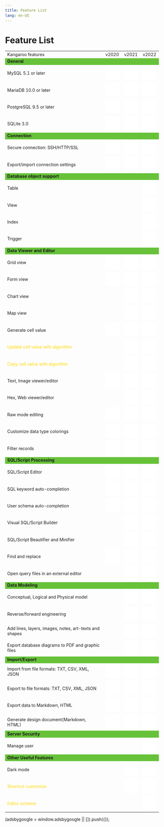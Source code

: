 ```yaml
---
title: Feature List
lang: en-US
---
```


# Feature List
<div>
    <table>
        <tbody>
            <tr>
                <td>Kangaroo features</td>
                <td style="text-align: center;">v2020</td>
                <td style="text-align: center;">v2021</td>
                <td style="text-align: center;">v2022</td>
            </tr>
            <!--section-->
            <tr style="background-color: #67C23A;">
                <td><b>General</b></td>
                <td></td>
                <td></td>
                <td></td>
            </tr>
            <tr>
                <td>MySQL 5.1 or later</td>
                <td style="text-align: center;"><img src="/images/icon-check.svg"></td>
                <td style="text-align: center;"><img src="/images/icon-check.svg"></td>
                <td style="text-align: center;"><img src="/images/icon-check.svg"></td>
            </tr>
            <tr>
                <td>MariaDB 10.0 or later</td>
                <td style="text-align: center;"><img src="/images/icon-check.svg"></td>
                <td style="text-align: center;"><img src="/images/icon-check.svg"></td>
                <td style="text-align: center;"><img src="/images/icon-check.svg"></td>
            </tr>
            <!--tr>
                <td>MongoDB 3.0 or later</td>
                <td style="text-align: center;"><img src="/images/icon-check.svg"></td>
                <td style="text-align: center;"><img src="/images/icon-check.svg"></td>
                <td style="text-align: center;"><img src="/images/icon-check.svg"></td>
            </tr>
            <tr>
                <td>Oracle 8.1 or later ( macOS Edition starts from Oracle 9i )</td>
                <td style="text-align: center;"><img src="/images/icon-check.svg"></td>
                <td style="text-align: center;"><img src="/images/icon-check.svg"></td>
                <td style="text-align: center;"><img src="/images/icon-check.svg"></td>
            </tr-->
            <tr>
                <td>PostgreSQL 9.5 or later</td>
                <td style="text-align: center;"><img src="/images/icon-check.svg"></td>
                <td style="text-align: center;"><img src="/images/icon-check.svg"></td>
                <td style="text-align: center;"><img src="/images/icon-check.svg"></td>
            </tr>
            <tr>
                <td>SQLite 3.0</td>
                <td style="text-align: center;"><img src="/images/icon-check.svg"></td>
                <td style="text-align: center;"><img src="/images/icon-check.svg"></td>
                <td style="text-align: center;"><img src="/images/icon-check.svg"></td>
            </tr>
            <!--tr>
                <td>SQL Server 2000 or later</td>
                <td style="text-align: center;"><img src="/images/icon-check.svg"></td>
                <td style="text-align: center;"><img src="/images/icon-check.svg"></td>
                <td style="text-align: center;"><img src="/images/icon-check.svg"></td>
            </tr>
            <tr>
                <td>Amazon RDS, Amazon Aurora, Amazon Redshift, Microsoft Azure, Oracle Cloud, Google Cloud, Alibaba Cloud, Tencent Cloud, MongoDB Atlas, Huawei Cloud</td>
                <td style="text-align: center;"><img src="/images/icon-check.svg"></td>
                <td style="text-align: center;"><img src="/images/icon-check.svg"></td>
                <td style="text-align: center;"><img src="/images/icon-check.svg"></td>
            </tr-->
            <!--section-->
            <!--section-->
            <tr style="background-color: #67C23A;">
                <td><b>Connection</b></td>
                <td></td>
                <td></td>
                <td></td>
            </tr>
            <tr>
                <td>Secure connection: SSH/HTTP/SSL</td>
                <td style="text-align: center;"><img src="/images/icon-check.svg"></td>
                <td style="text-align: center;"><img src="/images/icon-check.svg"></td>
                <td style="text-align: center;"><img src="/images/icon-check.svg"></td>
            </tr>
            <!--tr>
                <td>PAM and GSSAPI authentication</td>
                <td style="text-align: center;"><img src="/images/icon-check.svg"></td>
                <td style="text-align: center;"><img src="/images/icon-check.svg"></td>
                <td style="text-align: center;"><img src="/images/icon-check.svg"></td>
            </tr>
            <tr>
                <td>Kerberos and LDAP authentication</td>
                <td style="text-align: center;"><img src="/images/icon-check.svg"></td>
                <td style="text-align: center;"><img src="/images/icon-check.svg"></td>
                <td style="text-align: center;"><img src="/images/icon-check.svg"></td>
            </tr>
            <tr>
                <td>x.509 certificate authentication</td>
                <td style="text-align: center;"><img src="/images/icon-check.svg"></td>
                <td style="text-align: center;"><img src="/images/icon-check.svg"></td>
                <td style="text-align: center;"><img src="/images/icon-check.svg"></td>
            </tr-->              
            <tr>
                <td>Export/import connection settings</td>
                <td style="text-align: center;"><img src="/images/icon-check.svg"></td>
                <td style="text-align: center;"><img src="/images/icon-check.svg"></td>
                <td style="text-align: center;"><img src="/images/icon-check.svg"></td>
            </tr>
            <!--section-->
            <!--tr style="background-color: #67C23A;">
                <td><b>Cloud support</b></td>
                <td></td>
                <td></td>
                <td></td>
            </tr>
            <tr>
                <td>Collaboration: create projects, add members</td>
                <td style="text-align: center;"><img src="/images/icon-check.svg"></td>
                <td style="text-align: center;"><img src="/images/icon-check.svg"></td>
                <td style="text-align: center;"><img src="/images/icon-check.svg"></td>
            </tr>
            <tr>
                <td>Synchronize connections and queries</td>
                <td style="text-align: center;"><img src="/images/icon-check.svg"></td>
                <td style="text-align: center;"><img src="/images/icon-check.svg"></td>
                <td style="text-align: center;"><img src="/images/icon-check.svg"></td>
            </tr>
            <tr>
                <td>Synchronize models and virtual groups</td>
                <td style="text-align: center;"><img src="/images/icon-check.svg"></td>
                <td style="text-align: center;"><img src="/images/icon-check.svg"></td>
                <td style="text-align: center;"><img src="/images/icon-check.svg"></td>
            </tr-->
            <!--section-->
            <!--section-->
            <tr style="background-color: #67C23A;">
                <td><b>Database object support</b></td>
                <td></td>
                <td></td>
                <td></td>
            </tr>
            <tr>
                <td>Table</td>
                <td></td>
                <td></td>
                <td style="text-align: center;"><img src="/images/icon-check.svg"></td>
            </tr>
            <tr>
                <td>View</td>
                <td></td>
                <td></td>
                <td style="text-align: center;"><img src="/images/icon-check.svg"></td>
            </tr>
            <tr>
                <td>Index</td>
                <td></td>
                <td></td>
                <td style="text-align: center;"><img src="/images/icon-check.svg"></td>
            </tr>
            <tr>
                <td>Trigger</td>
                <td></td>
                <td></td>
                <td style="text-align: center;"><img src="/images/icon-check.svg"></td>
            </tr>
            <!--section-->
            <!--section-->
            <tr style="background-color: #67C23A;">
                <td><b>Data Viewer and Editor</b></td>
                <td></td>
                <td></td>
                <td></td>
            </tr>
            <tr>
                <td>Grid view</td>
                <td style="text-align: center;"><img src="/images/icon-check.svg"></td>
                <td style="text-align: center;"><img src="/images/icon-check.svg"></td>
                <td style="text-align: center;"><img src="/images/icon-check.svg"></td>
            </tr>
            <tr>
                <td>Form view</td>
                <td style="text-align: center;"><img src="/images/icon-check.svg"></td>
                <td style="text-align: center;"><img src="/images/icon-check.svg"></td>
                <td style="text-align: center;"><img src="/images/icon-check.svg"></td>
            </tr>
            <tr>
                <td>Chart view</td>
                <td style="text-align: center;"><img src=""></td>
                <td style="text-align: center;"><img src="/images/icon-check.svg"></td>
                <td style="text-align: center;"><img src="/images/icon-check.svg"></td>
            </tr>
            <tr>
                <td>Map view</td>
                <td style="text-align: center;"><img src=""></td>
                <td style="text-align: center;"><img src="/images/icon-check.svg"></td>
                <td style="text-align: center;"><img src="/images/icon-check.svg"></td>
            </tr>
            <tr>
                <td>Generate cell value</td>
                <td style="text-align: center;"><img src="/images/icon-check.svg"></td>
                <td style="text-align: center;"><img src="/images/icon-check.svg"></td>
                <td style="text-align: center;"><img src="/images/icon-check.svg"></td>
            </tr>
            <tr>
                <td style="color: #ffd700;">Update cell value with algorithm</td>
                <td style="text-align: center;"><img src=""></td>
                <td style="text-align: center;"><img src="/images/icon-check.svg"></td>
                <td style="text-align: center;"><img src="/images/icon-check.svg"></td>
            </tr>
            <tr>
                <td style="color: #ffd700;">Copy cell value with algorithm</td>
                <td style="text-align: center;"><img src=""></td>
                <td style="text-align: center;"><img src="/images/icon-check.svg"></td>
                <td style="text-align: center;"><img src="/images/icon-check.svg"></td>
            </tr>            
            <tr>
                <td>Text, Image viewer/editor</td>
                <td style="text-align: center;"><img src="/images/icon-check.svg"></td>
                <td style="text-align: center;"><img src="/images/icon-check.svg"></td>
                <td style="text-align: center;"><img src="/images/icon-check.svg"></td>
            </tr>
            <tr>
                <td>Hex, Web viewer/editor</td>
                <td style="text-align: center;"><img src=""></td>
                <td style="text-align: center;"><img src="/images/icon-check.svg"></td>
                <td style="text-align: center;"><img src="/images/icon-check.svg"></td>
            </tr>
            <tr>
                <td>Raw mode editing</td>
                <td style="text-align: center;"><img src="/images/icon-check.svg"></td>
                <td style="text-align: center;"><img src="/images/icon-check.svg"></td>
                <td style="text-align: center;"><img src="/images/icon-check.svg"></td>
            </tr>
            <!--tr>
                <td>Data Validation</td>
                <td style="text-align: center;"><img src="/images/icon-check.svg"></td>
                <td style="text-align: center;"><img src="/images/icon-check.svg"></td>
                <td style="text-align: center;"><img src="/images/icon-check.svg"></td>
            </tr-->
            <tr>
                <td>Customize data type colorings</td>
                <td style="text-align: center;"><img src="/images/icon-check.svg"></td>
                <td style="text-align: center;"><img src="/images/icon-check.svg"></td>
                <td style="text-align: center;"><img src="/images/icon-check.svg"></td>
            </tr>              
            <!--tr>
                <td>Find and replace</td>
                <td style="text-align: center;"><img src="/images/icon-check.svg"></td>
                <td style="text-align: center;"><img src="/images/icon-check.svg"></td>
                <td style="text-align: center;"><img src="/images/icon-check.svg"></td>
            </tr-->
            <tr>
                <td>Filter records</td>
                <td style="text-align: center;"><img src="/images/icon-check.svg"></td>
                <td style="text-align: center;"><img src="/images/icon-check.svg"></td>
                <td style="text-align: center;"><img src="/images/icon-check.svg"></td>
            </tr>
            <!--section-->
            <!--section-->
            <tr style="background-color: #67C23A;">
                <td><b>SQL/Script Processing</b></td>
                <td></td>
                <td></td>
                <td></td>
            </tr>
            <!--tr>
                <td>PL/SQL and PL/PGSQL Debugger</td>
                <td style="text-align: center;"><img src="/images/icon-check.svg"></td>
                <td style="text-align: center;"><img src="/images/icon-check.svg"></td>
                <td style="text-align: center;"><img src="/images/icon-check.svg"></td>
            </tr-->
            <tr>
                <td>SQL/Script Editor</td>
                <td style="text-align: center;"><img src="/images/icon-check.svg"></td>
                <td style="text-align: center;"><img src="/images/icon-check.svg"></td>
                <td style="text-align: center;"><img src="/images/icon-check.svg"></td>
            </tr>
            <tr>
                <td>SQL keyword auto-completion</td>
                <td style="text-align: center;"><img src="/images/icon-check.svg"></td>
                <td style="text-align: center;"><img src="/images/icon-check.svg"></td>
                <td style="text-align: center;"><img src="/images/icon-check.svg"></td>
            </tr>
            <tr>
                <td>User schema auto-completion</td>
                <td style="text-align: center;"><img src="/images/icon-check.svg"></td>
                <td style="text-align: center;"><img src="/images/icon-check.svg"></td>
                <td style="text-align: center;"><img src="/images/icon-check.svg"></td>
            </tr>
            <tr>
                <td>Visual SQL/Script Builder</td>
                <td style="text-align: center;"><img src=""></td>
                <td style="text-align: center;"><img src="/images/icon-check.svg"></td>
                <td style="text-align: center;"><img src="/images/icon-check.svg"></td>
            </tr>
            <!--tr>
                <td>Find Builder</td>
                <td style="text-align: center;"><img src="/images/icon-check.svg"></td>
                <td style="text-align: center;"><img src="/images/icon-check.svg"></td>
                <td style="text-align: center;"><img src="/images/icon-check.svg"></td>
            </tr>
            <tr>
                <td>Aggregate Builder</td>
                <td style="text-align: center;"><img src="/images/icon-check.svg"></td>
                <td style="text-align: center;"><img src="/images/icon-check.svg"></td>
                <td style="text-align: center;"><img src="/images/icon-check.svg"></td>
            </tr>              
            <tr>
                <td>Code Snippet and Completion</td>
                <td style="text-align: center;"><img src="/images/icon-check.svg"></td>
                <td style="text-align: center;"><img src="/images/icon-check.svg"></td>
                <td style="text-align: center;"><img src="/images/icon-check.svg"></td>
            </tr-->
            <tr>
                <td>SQL/Script Beautifier and Minifier</td>
                <td style="text-align: center;"><img src=""></td>
                <td style="text-align: center;"><img src="/images/icon-check.svg"></td>
                <td style="text-align: center;"><img src="/images/icon-check.svg"></td>
            </tr>
            <tr>
                <td>Find and replace</td>
                <td style="text-align: center;"><img src="/images/icon-check.svg"></td>
                <td style="text-align: center;"><img src="/images/icon-check.svg"></td>
                <td style="text-align: center;"><img src="/images/icon-check.svg"></td>
            </tr>
            <!--tr>
                <td>Create parameter queries</td>
                <td style="text-align: center;"><img src="/images/icon-check.svg"></td>
                <td style="text-align: center;"><img src="/images/icon-check.svg"></td>
                <td style="text-align: center;"><img src="/images/icon-check.svg"></td>
            </tr-->
            <tr>
                <td>Open query files in an external editor</td>
                <td style="text-align: center;"><img src=""></td>
                <td style="text-align: center;"><img src="/images/icon-check.svg"></td>
                <td style="text-align: center;"><img src="/images/icon-check.svg"></td>
            </tr>
            <!--tr>
                <td>Console</td>
                <td style="text-align: center;"><img src="/images/icon-check.svg"></td>
                <td style="text-align: center;"><img src="/images/icon-check.svg"></td>
                <td style="text-align: center;"><img src="/images/icon-check.svg"></td>
            </tr-->
            <!--section-->
            <!--section-->
            <!--tr style="background-color: #67C23A;">
                <td><b>Data Visualization</b></td>
                <td></td>
                <td></td>
                <td></td>
            </tr>
            <tr>
                <td>Support 20 chart types</td>
                <td style="text-align: center;"><img src="/images/icon-check.svg"></td>
                <td style="text-align: center;"><img src="/images/icon-check.svg"></td>
                <td style="text-align: center;"><img src="/images/icon-check.svg"></td>
            </tr>
            <tr>
                <td>Visualize live data</td>
                <td style="text-align: center;"><img src="/images/icon-check.svg"></td>
                <td style="text-align: center;"><img src="/images/icon-check.svg"></td>
                <td style="text-align: center;"><img src="/images/icon-check.svg"></td>
            </tr>
            <tr>
                <td>Customize multiple pages dashboard</td>
                <td style="text-align: center;"><img src="/images/icon-check.svg"></td>
                <td style="text-align: center;"><img src="/images/icon-check.svg"></td>
                <td style="text-align: center;"><img src="/images/icon-check.svg"></td>
            </tr>
            <tr>
                <td>Add interactive controls</td>
                <td style="text-align: center;"><img src="/images/icon-check.svg"></td>
                <td style="text-align: center;"><img src="/images/icon-check.svg"></td>
                <td style="text-align: center;"><img src="/images/icon-check.svg"></td>
            </tr-->
            <!--section-->
            <!--section-->
            <tr style="background-color: #67C23A;">
                <td><b>Data Modeling</b></td>
                <td></td>
                <td></td>
                <td></td>
            </tr>
            <tr>
                <td>Conceptual, Logical and Physical model</td>
                <td style="text-align: center;"></td>
                <td style="text-align: center;"><img src="/images/icon-check.svg"></td>
                <td style="text-align: center;"><img src="/images/icon-check.svg"></td>
            </tr>
            <tr>
                <td>Reverse/forward engineering</td>
                <td style="text-align: center;"></td>
                <td style="text-align: center;"><img src="/images/icon-check.svg"></td>
                <td style="text-align: center;"><img src="/images/icon-check.svg"></td>
            </tr>
            <!--tr>
                <td>Auto layout</td>
                <td style="text-align: center;"></td>
                <td style="text-align: center;"><img src="/images/icon-check.svg"></td>
                <td style="text-align: center;"><img src="/images/icon-check.svg"></td>
            </tr-->
            <tr>
                <td>Add lines, layers, images, notes, art-texts and shapes</td>
                <td style="text-align: center;"></td>
                <td style="text-align: center;"><img src="/images/icon-check.svg"></td>
                <td style="text-align: center;"><img src="/images/icon-check.svg"></td>
            </tr>
            <tr>
                <td>Export database diagrams to PDF and graphic files</td>
                <td style="text-align: center;"></td>
                <td style="text-align: center;"><img src="/images/icon-check.svg"></td>
                <td style="text-align: center;"><img src="/images/icon-check.svg"></td>
            </tr>
            <!--section-->
            <!--section-->
            <tr style="background-color: #67C23A;">
                <td><b>Import/Export</b></td>
                <td></td>
                <td></td>
                <td></td>
            </tr>
            <tr>
                <td>Import from file formats: TXT, CSV, XML, JSON</td>
                <td style="text-align: center;"><img src="/images/icon-check.svg"></td>
                <td style="text-align: center;"><img src="/images/icon-check.svg"></td>
                <td style="text-align: center;"><img src="/images/icon-check.svg"></td>
            </tr>
            <tr>
                <td>Export to file formats: TXT, CSV, XML, JSON</td>
                <td style="text-align: center;"><img src="/images/icon-check.svg"></td>
                <td style="text-align: center;"><img src="/images/icon-check.svg"></td>
                <td style="text-align: center;"><img src="/images/icon-check.svg"></td>
            </tr>
            <!--tr>
                <td>Import/export data from/to most popular formats: DBF etc</td>
                <td style="text-align: center;"><img src="/images/icon-check.svg"></td>
                <td style="text-align: center;"><img src="/images/icon-check.svg"></td>
                <td style="text-align: center;"><img src="/images/icon-check.svg"></td>
            </tr>
            <tr>
                <td>Import data from ODBC, MS Excel, MS Access</td>
                <td style="text-align: center;"><img src="/images/icon-check.svg"></td>
                <td style="text-align: center;"><img src="/images/icon-check.svg"></td>
                <td style="text-align: center;"><img src="/images/icon-check.svg"></td>
            </tr>
            <tr>
                <td>Export data to MS Excel</td>
                <td style="text-align: center;"><img src="/images/icon-check.svg"></td>
                <td style="text-align: center;"><img src="/images/icon-check.svg"></td>
                <td style="text-align: center;"><img src="/images/icon-check.svg"></td>
            </tr-->
            <tr>
                <td>Export data to Markdown, HTML</td>
                <td style="text-align: center;"><img src="/images/icon-check.svg"></td>
                <td style="text-align: center;"><img src="/images/icon-check.svg"></td>
                <td style="text-align: center;"><img src="/images/icon-check.svg"></td>
            </tr>
            <tr>
                <td>Generate design document(Markdown, HTML)</td>
                <td style="text-align: center;"><img src="/images/icon-check.svg"></td>
                <td style="text-align: center;"><img src="/images/icon-check.svg"></td>
                <td style="text-align: center;"><img src="/images/icon-check.svg"></td>
            </tr>
            <!--tr>
                <td>Export data to MS Access (Windows Edition only)</td>
                <td style="text-align: center;"><img src="/images/icon-check.svg"></td>
                <td style="text-align: center;"><img src="/images/icon-check.svg"></td>
                <td style="text-align: center;"><img src="/images/icon-check.svg"></td>
            </tr>
            <tr>
                <td>MongoImport and MongoExport</td>
                <td style="text-align: center;"><img src="/images/icon-check.svg"></td>
                <td style="text-align: center;"><img src="/images/icon-check.svg"></td>
                <td style="text-align: center;"><img src="/images/icon-check.svg"></td>
            </tr-->              
            <!--section-->
            <!--section-->
            <!--tr style="background-color: #67C23A;">
                <td><b>Data Manipulation</b></td>
                <td></td>
                <td></td>
                <td></td>
            </tr>
            <tr>
                <td>Data Transfer (Same or cross server type)</td>
                <td style="text-align: center;"><img src="/images/icon-check.svg"></td>
                <td style="text-align: center;"><img src="/images/icon-check.svg"></td>
                <td style="text-align: center;"><img src="/images/icon-check.svg"></td>
            </tr>
            <tr>
                <td>Data/Structure Synchronization</td>
                <td style="text-align: center;"><img src="/images/icon-check.svg"></td>
                <td style="text-align: center;"><img src="/images/icon-check.svg"></td>
                <td style="text-align: center;"><img src="/images/icon-check.svg"></td>
            </tr-->
            <!--section-->
            <!--section-->
            <!--tr style="background-color: #67C23A;">
                <td><b>Backup/Restore</b></td>
                <td></td>
                <td></td>
                <td></td>
            </tr>
            <tr>
                <td>Backup/restore MySQL/MariaDB/PostgreSQL/SQLite database</td>
                <td style="text-align: center;"><img src="/images/icon-check.svg"></td>
                <td style="text-align: center;"><img src="/images/icon-check.svg"></td>
                <td style="text-align: center;"><img src="/images/icon-check.svg"></td>
            </tr>
            <tr>
                <td>Convert backup file into SQL script</td>
                <td style="text-align: center;"><img src="/images/icon-check.svg"></td>
                <td style="text-align: center;"><img src="/images/icon-check.svg"></td>
                <td style="text-align: center;"><img src="/images/icon-check.svg"></td>
            </tr>
            <tr>
                <td>MongoDump and MongoRestore</td>
                <td style="text-align: center;"><img src="/images/icon-check.svg"></td>
                <td style="text-align: center;"><img src="/images/icon-check.svg"></td>
                <td style="text-align: center;"><img src="/images/icon-check.svg"></td>
            </tr>              
            <tr>
                <td>Oracle Data Pump</td>
                <td style="text-align: center;"><img src="/images/icon-check.svg"></td>
                <td style="text-align: center;"><img src="/images/icon-check.svg"></td>
                <td style="text-align: center;"><img src="/images/icon-check.svg"></td>
            </tr>
            <tr>
                <td>SQL Server Backup/Restore</td>
                <td style="text-align: center;"><img src="/images/icon-check.svg"></td>
                <td style="text-align: center;"><img src="/images/icon-check.svg"></td>
                <td style="text-align: center;"><img src="/images/icon-check.svg"></td>
            </tr>
            <tr>
                <td>Dump/Execute SQL file</td>
                <td style="text-align: center;"><img src="/images/icon-check.svg"></td>
                <td style="text-align: center;"><img src="/images/icon-check.svg"></td>
                <td style="text-align: center;"><img src="/images/icon-check.svg"></td>
            </tr-->
            <!--section-->
            <!--section-->
            <!--tr style="background-color: #67C23A;">
                <td><b>Automation</b></td>
                <td></td>
                <td></td>
                <td></td>
            </tr>
            <tr>
                <td>Set schedule on backup, MongoDump, MongoImport, MongoExport, MapReduce, query execution, import/export, data transfer and data synchronization</td>
                <td style="text-align: center;"><img src="/images/icon-check.svg"></td>
                <td style="text-align: center;"><img src="/images/icon-check.svg"></td>
                <td style="text-align: center;"><img src="/images/icon-check.svg"></td>
            </tr>
            <tr>
                <td>Run profiles from different servers in a single batch job</td>
                <td style="text-align: center;"><img src="/images/icon-check.svg"></td>
                <td style="text-align: center;"><img src="/images/icon-check.svg"></td>
                <td style="text-align: center;"><img src="/images/icon-check.svg"></td>
            </tr>
            <tr>
                <td>Include attachment for export file in notification email</td>
                <td style="text-align: center;"><img src="/images/icon-check.svg"></td>
                <td style="text-align: center;"><img src="/images/icon-check.svg"></td>
                <td style="text-align: center;"><img src="/images/icon-check.svg"></td>
            </tr-->
            <!--section-->
            <!--section-->
            <tr style="background-color: #67C23A;">
                <td><b>Server Security</b></td>
                <td></td>
                <td></td>
                <td></td>
            </tr>
            <tr>
                <td>Manage user</td>
                <td></td>
                <td></td>
                <td style="text-align: center;"><img src="/images/icon-check.svg"></td>
            </tr>
            <!--tr>
                <td>Server Monitor</td>
                <td></td>
                <td></td>
                <td style="text-align: center;"><img src="/images/icon-check.svg"></td>
            </tr-->
            <!--section-->
            <!--section-->
            <tr style="background-color: #67C23A;">
                <td><b>Other Useful Features</b></td>
                <td></td>
                <td></td>
                <td></td>
            </tr>
            <!--tr>
                <td>Schema Analysis</td>
                <td style="text-align: center;"><img src="/images/icon-check.svg"></td>
                <td style="text-align: center;"><img src="/images/icon-check.svg"></td>
                <td style="text-align: center;"><img src="/images/icon-check.svg"></td>
            </tr>              
            <tr>
                <td>ER Diagram view</td>
                <td style="text-align: center;"><img src="/images/icon-check.svg"></td>
                <td style="text-align: center;"><img src="/images/icon-check.svg"></td>
                <td style="text-align: center;"><img src="/images/icon-check.svg"></td>
            </tr>
            <tr>
                <td>Virtual grouping</td>
                <td style="text-align: center;"><img src="/images/icon-check.svg"></td>
                <td style="text-align: center;"><img src="/images/icon-check.svg"></td>
                <td style="text-align: center;"><img src="/images/icon-check.svg"></td>
            </tr>
            <tr>
                <td>Customize connection colorings</td>
                <td style="text-align: center;"><img src="/images/icon-check.svg"></td>
                <td style="text-align: center;"><img src="/images/icon-check.svg"></td>
                <td style="text-align: center;"><img src="/images/icon-check.svg"></td>
            </tr>
            <tr>
                <td>Database wide search</td>
                <td style="text-align: center;"><img src="/images/icon-check.svg"></td>
                <td style="text-align: center;"><img src="/images/icon-check.svg"></td>
                <td style="text-align: center;"><img src="/images/icon-check.svg"></td>
            </tr>
            <tr>
                <td>Favorites list</td>
                <td style="text-align: center;"><img src="/images/icon-check.svg"></td>
                <td style="text-align: center;"><img src="/images/icon-check.svg"></td>
                <td style="text-align: center;"><img src="/images/icon-check.svg"></td>
            </tr>
            <tr>
                <td>Print database/schema/table structure</td>
                <td style="text-align: center;"><img src="/images/icon-check.svg"></td>
                <td style="text-align: center;"><img src="/images/icon-check.svg"></td>
                <td style="text-align: center;"><img src="/images/icon-check.svg"></td>
            </tr-->
            <tr>
                <td>Dark mode</td>
                <td></td>
                <td style="text-align: center;"><img src="/images/icon-check.svg"></td>
                <td style="text-align: center;"><img src="/images/icon-check.svg"></td>
            </tr>
            <tr>
                <td style="color: #ffd700;">Shortcut customize</td>
                <td></td>
                <td style="text-align: center;"><img src="/images/icon-check.svg"></td>
                <td style="text-align: center;"><img src="/images/icon-check.svg"></td>
            </tr>
            <tr>
                <td style="color: #ffd700;">Editor scheme</td>
                <td></td>
                <td></td>
                <td style="text-align: center;"><img src="/images/icon-check.svg"></td>
            </tr>
            <!--section-->
        </tbody>
    </table>
</div>

<div>
    <script2 type="text/javascript" async="true" src="https://pagead2.googlesyndication.com/pagead/js/adsbygoogle.js" />
    <ins class="adsbygoogle"
        style="display:block; text-align:center;"
        data-ad-layout="in-article"
        data-ad-format="fluid"
        data-ad-client="ca-pub-3975819313740938"
        data-ad-slot="6760827895"></ins>
    <script2 type="text/javascript">
        (adsbygoogle = window.adsbygoogle || []).push({});
    </script2>
</div>